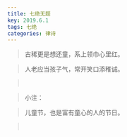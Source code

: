 ```yaml
---
title: 七绝无题
key: 2019.6.1
tags: 七绝
categories: 律诗
---
```


<blockquote class="blockquote-center">古稀更是想还童，系上领巾心里红。
</blockquote>
<blockquote class="blockquote-center">人老应当孩子气，常开笑口添稚诚。
</blockquote>
<blockquote class="blockquote-center"></br>
</blockquote>
<blockquote class="blockquote-center">小注：
</blockquote>
<blockquote class="blockquote-center">儿童节，也是富有童心的人的节日。
</blockquote>
<blockquote class="blockquote-center"></br>
</blockquote>
